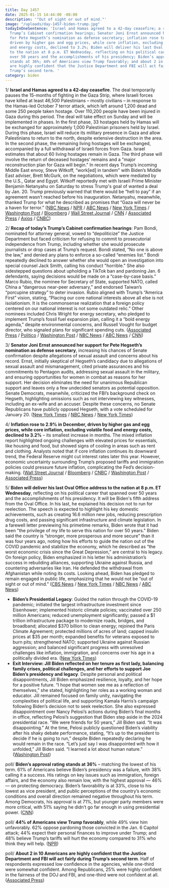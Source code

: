 ```yaml
---
title: Day 1457
date: 2025-01-15 14:44:00 -08:00
description: '"Out of sight or out of mind."'
image: "/uploads/day-1457-biden-trump.jpg"
todayInOneSentence: 'Israel and Hamas agreed to a 42-day ceasefire; a recap of today’s
  Trump’s Cabinet confirmation hearings; Senator Joni Ernst announced her support
  for Pete Hegseth’s nomination as defense secretary; inflation rose to 2.9% in December,
  driven by higher gas and egg prices, while core inflation, excluding volatile food
  and energy costs, declined to 3.2%; Biden will deliver his last Oval Office address
  to the nation at 8 p.m. ET Wednesday, reflecting on his political career that spanned
  over 50 years and the accomplishments of his presidency; Biden’s approval rating
  stands at 36%; 44% of Americans view Trump favorably; and about 2 in 10 Americans
  are highly confident that the Justice Department and FBI will act fairly during
  Trump’s second term. '
category: biden
---
```


1/ **Israel and Hamas agreed to a 42-day ceasefire**. The deal temporarily pauses the 15-months of fighting in the Gaza Strip, where Israeli forces have killed at least 46,500 Palestinians – mostly civilians – in response to the Hamas-led October 7 terror attack, which left around 1,200 dead and some 250 people taken hostage. Over 110,200 people have been injured in Gaza during this period. The deal will take effect on Sunday and will be implemented in phases. In the first phase, 33 hostages held by Hamas will be exchanged for approximately 1,000 Palestinian prisoners held by Israel. During this phase, Israel will reduce its military presence in Gaza and allow Palestinians to return to the north, despite extensive destruction in the area. In the second phase, the remaining living hostages will be exchanged, accompanied by a full withdrawal of Israeli forces from Gaza. Israel estimates that about 60 living hostages remain in Gaza. The third phase will involve the return of deceased hostages’ remains and a "major reconstruction plan for Gaza will begin." In recent days Trump’s incoming Middle East envoy, Steve Witkoff, “work[ed] in tandem” with Biden’s Middle East adviser, Brett McGurk, on the negotiations, which were mediated by the U.S., Qatar and Egypt. Witkoff reportedly met with Israeli Prime Minister Benjamin Netanyahu on Saturday to stress Trump's goal of wanted a deal by Jan. 20. Trump previously warned that there would be “hell to pay” if an agreement wasn’t reached before his inauguration. Netanyahu, meanwhile, thanked Trump for what he described as promises that “Gaza will never be a haven for terror.” ([NBC News](https://www.nbcnews.com/news/world/ceasefire-israel-hamas-gaza-palestinians-rcna160847) / [NPR](https://www.npr.org/2025/01/15/g-s1-42883/ceasefire-israel-hamas-gaza-hostage-release) / [ABC News](https://abcnews.go.com/International/ceasefire-deal-reached-israel-hamas/story?id=106870619) / [New York Times](https://www.nytimes.com/live/2025/01/15/world/israel-hamas-cease-fire-deal-gaza) / [Washington Post](https://www.washingtonpost.com/world/2025/01/15/israel-war-gaza-ceasefire-hostages-news-hamas/) / [Bloomberg](https://www.bloomberg.com/news/articles/2025-01-15/israel-hamas-agree-gaza-ceasefire-deal-in-wind-down-of-war) / [Wall Street Journal](https://www.wsj.com/world/middle-east/israel-hamas-ceasefire-deal-gaza-hostage-release-cdf9ba32) / [CNN](https://www.cnn.com/world/live-news/israel-hamas-gaza-ceasefire-hostages-01-15-24) / [Associated Press](https://apnews.com/live/israel-hamas-ceasefire-updates) / [Axios](https://www.axios.com/2025/01/15/gaza-hostage-ceasefire-deal-israel-hamas) / [CNBC](https://www.cnbc.com/2025/01/15/israel-hamas-ceasefire-hostage-deal-agreed-to-in-principle.html)) 

2/ **Recap of today’s Trump’s Cabinet confirmation hearings**: Pam Bondi, nominated for attorney general, vowed to “depoliticize” the Justice Department but faced criticism for refusing to commit to prosecutorial independence from Trump, including whether she would prosecute journalists or drop cases at Trump’s request. Bondi stated, “No one is above the law,” and denied any plans to enforce a so-called “enemies list.” Bondi repeatedly declined to answer whether she would open an investigation into special counsel Jack Smith, calling his conduct "horrible." She also sidestepped questions about upholding a TikTok ban and pardoning Jan. 6 defendants, saying decisions would be made on a “case-by-case basis.” Marco Rubio, the nominee for Secretary of State, supported NATO, called China a “dangerous near-peer adversary,” and endorsed Taiwan’s “porcupine strategy” to deter invasion. Rubio aligned with Trump’s “America First” vision, stating, “Placing our core national interests above all else is not isolationism. It is the commonsense realization that a foreign policy centered on our national interest is not some outdated relic.” Other nominees included Chris Wright for energy secretary, who pledged to implement Trump’s fossil fuel expansion plan, calling it a “bold energy agenda,” despite environmental concerns, and Russell Vought for budget director, who signaled plans for significant spending cuts. ([Associated Press](https://apnews.com/live/senate-hearings-trump-cabinet-nominees-day-2) / [Politico](https://www.politico.com/live-updates/2025/01/15/congress) / [Washington Post](https://www.washingtonpost.com/politics/2025/01/15/senate-confirmation-hearings-marco-rubio-pam-bondi/) / [NBC News](https://www.nbcnews.com/politics/congress/live-blog/-trump-transition-senate-confirmation-hearings-live-updates-rcna186868) / [ABC News](https://abcnews.go.com/Politics/live-updates/bondi-hearing-live-updates-trumps-attorney-general-pick/?id=117680179) / [CNN](https://www.cnn.com/politics/live-news/trump-cabinet-confirmation-hearings-01-15-25/index.html))

3/ **Senator Joni Ernst announced her support for Pete Hegseth’s nomination as defense secretary**, increasing his chances of Senate confirmation despite allegations of sexual assault and concerns about his record. Ernst, initially skeptical of Hegseth’s candidacy due to allegations of sexual assault and mismanagement, cited private assurances and his commitments to Pentagon audits, addressing sexual assault in the military, and ensuring opportunities for women in combat as reasons for her support. Her decision eliminates the need for unanimous Republican support and leaves only a few undecided senators as potential opposition. Senate Democrats, meanwhile, criticized the FBI’s background check on Hegseth, highlighting omissions such as not interviewing key witnesses, including an ex-wife and an accuser. Despite these concerns, no Senate Republicans have publicly opposed Hegseth, with a vote scheduled for January 20. ([New York Times](https://www.nytimes.com/2025/01/14/us/politics/joni-ernst-pete-hegseth-confirmation.html) / [NBC News](https://www.nbcnews.com/politics/congress/joni-ernst-says-will-support-pete-hegseths-nomination-defense-secretar-rcna187717) / [New York Times](https://www.nytimes.com/2025/01/14/us/fbi-pete-hegseth-background-check.html))

4/ **Inflation rose to 2.9% in December, driven by higher gas and egg prices, while core inflation, excluding volatile food and energy costs, declined to 3.2%** – its smallest increase in months. The mixed inflation report highlighted ongoing challenges with elevated prices for essentials, like housing and food, but showed signs of cooling in areas such as rent and clothing. Analysts noted that if core inflation continues its downward trend, the Federal Reserve might cut interest rates later this year. However, economic uncertainty surrounding Trump’s proposed tariffs and immigration policies could pressure future inflation, complicating the Fed’s decision-making. ([Wall Street Journal](https://www.wsj.com/economy/central-banking/cpi-report-inflation-december-interest-rate-0347479e) / [Bloomberg](https://www.bloomberg.com/news/articles/2025-01-15/us-core-cpi-eases-to-0-2-after-months-of-firm-inflation) / [CNBC](https://www.cnbc.com/2025/01/15/cpi-inflation-december-2024-.html) / [Washington Post](https://www.washingtonpost.com/business/2025/01/15/december-cpi-data/) / [Associated Press](https://apnews.com/article/inflation-economy-jobs-federal-reserve-2d6a4d1c31b37fa2d060c466472a8ca1))

5/ **Biden will deliver his last Oval Office address to the nation at 8 p.m. ET Wednesday**, reflecting on his political career that spanned over 50 years and the accomplishments of his presidency. It will be Biden's fifth address from the Oval Office. In his last, he explained his decision not to run for reelection. The speech is expected to highlight his key domestic achievements, such as creating 16.6 million new jobs, reducing prescription drug costs, and passing significant infrastructure and climate legislation. In a farewell letter previewing his primetime remarks, Biden wrote that it had been "the privilege of my life to serve this nation for over 50 years." Biden said the country is “stronger, more prosperous and more secure” than it was four years ago, noting how his efforts to guide the nation out of the COVID pandemic and stabilize the economy, which he described as “the worst economic crisis since the Great Depression,” are central to his legacy. On foreign policy, Biden emphasized in his letter his administration’s success in rebuilding alliances, supporting Ukraine against Russia, and countering adversaries like Iran. He defended the withdrawal from Afghanistan while noting its costs. Looking ahead, Biden has pledged to remain engaged in public life, emphasizing that he would not be “out of sight or out of mind.” ([CBS News](https://www.cbsnews.com/news/biden-primetime-farewell-address/) / [New York Times](https://www.nytimes.com/2025/01/15/us/politics/biden-farewell-address.html) / [NBC News](https://www.nbcnews.com/politics/joe-biden/joe-biden-farewell-speech-oval-office-primetime-wednesday-rcna187725) / [ABC News](https://abcnews.go.com/Politics/biden-prime-time-bid-farewell-nation-trump-prepares/story?id=117675119))

* **Biden’s Presidential Legacy**: Guided the nation through the COVID-19 pandemic; initiated the largest infrastructure investment since Eisenhower; implemented historic climate policies; vaccinated over 250 million Americans; reduced unemployment significantly; passed a $1 trillion infrastructure package to modernize roads, bridges, and broadband; allocated $370 billion to clean energy; rejoined the Paris Climate Agreement; protected millions of acres of land; capped insulin prices at $35 per month; expanded benefits for veterans exposed to burn pits; strengthened NATO; supported Ukraine against Russian aggression; and balanced significant progress with unresolved challenges like inflation, immigration, and concerns over his age in a politically divided era. ([New York Times](https://www.nytimes.com/2025/01/15/us/politics/biden-presidential-legacy-trump.html))
* **Exit Interview: Jill Biden reflected on her tenure as first lady, balancing family crises, political challenges, and her efforts to support Joe Biden’s presidency and legacy**. Despite personal and political disappointments, Jill Biden emphasized resilience, loyalty, and her hope for a positive future. “I hope that women see me as a reflection of themselves,” she stated, highlighting her roles as a working woman and educator. Jill remained focused on family unity, navigating the complexities of political life, and supporting Kamala Harris’s campaign following Biden’s decision not to seek reelection. She also expressed disappointment over Nancy Pelosi’s actions during Biden’s final months in office, reflecting Pelosi’s suggestion that Biden step aside in the 2024 presidential race. “We were friends for 50 years,” Jill Biden said. “It was disappointing.” At the time, Pelosi publicly questioned Biden’s viability after his shaky debate performance, stating, “It’s up to the president to decide if he is going to run,” despite Biden repeatedly declaring he would remain in the race. “Let’s just say I was disappointed with how it unfolded,” Jill Biden said. “I learned a lot about human nature.” ([Washington Post](https://www.washingtonpost.com/style/power/2025/01/15/jill-biden-interview-first-lady/))

poll/ **Biden’s approval rating stands at 36%** – matching the lowest of his term. 61% of Americans believe Biden’s presidency was a failure, with 38% calling it a success. His ratings on key issues such as immigration, foreign affairs, and the economy also remain low, with the highest approval — 46% — on protecting democracy. Biden’s favorability is at 33%, close to his lowest as vice president, and public perceptions of the country’s economic conditions and overall direction remained negative throughout his term. Among Democrats, his approval is at 71%, but younger party members were more critical, with 51% saying he didn’t go far enough in using presidential power. ([CNN](https://www.cnn.com/2025/01/15/politics/cnn-poll-biden-presidency/index.html))

poll/ **44% of Americans view Trump favorably**, while 49% view him unfavorably. 62% oppose pardoning those convicted in the Jan. 6 Capitol attack; 44% expect their personal finances to improve under Trump; and 48% believe Trump’s tariffs will hurt the economy compared to 31% who think they will help. ([NPR](https://www.npr.org/2025/01/15/nx-s1-5259893/poll-trump-immigration-economy-favorability))

poll/ **About 2 in 10 Americans are highly confident that the Justice Department and FBI will act fairly during Trump’s second term**. Half of respondents expressed low confidence in the agencies, while one-third were somewhat confident. Among Republicans, 25% were highly confident in the fairness of the DOJ and FBI, and one-third were not confident at all. ([Associated Press](https://apnews.com/article/trump-cabinet-hegseth-patel-bondi-gabbard-kennedy-0f6856a163b1e8eab517e80df28580a8))

